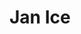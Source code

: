 <!DOCTYPE html>
<html lang="en">
<head>
    <meta charset="UTF-8">
    <meta http-equiv="X-UA-Compatible" content="IE=edge">
    <meta name="viewport" content="width=device-width, initial-scale=1.0">
    
</head>
<body>
    <div style="display:flex;">
    <h1>Jan&nbsp;</h1><h1>Ice</h1>
    </div>

</body>
</html>
